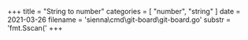 +++
title = "String to number"
categories = [ "number", "string" ]
date = 2021-03-26
filename = 'sienna\cmd\git-board\git-board.go'
substr = 'fmt.Sscan('
+++
